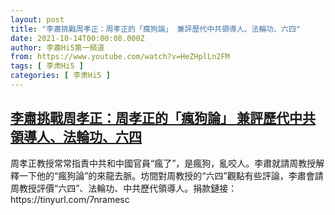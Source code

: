 ```yaml
---
layout: post
title: "李肅挑戰周孝正：周孝正的「瘋狗論」 兼評歷代中共領導人、法輪功、六四"
date: 2021-10-14T00:00:08.000Z
author: 李肅Hi5第一頻道
from: https://www.youtube.com/watch?v=HeZHplLn2FM
tags: [ 李肃Hi5 ]
categories: [ 李肃Hi5 ]
---
```

<!--1634169608000-->
[李肅挑戰周孝正：周孝正的「瘋狗論」 兼評歷代中共領導人、法輪功、六四](https://www.youtube.com/watch?v=HeZHplLn2FM)
------

<div>
周孝正教授常常指責中共和中國官員“瘋了”，是瘋狗，亂咬人。李肅就請周教授解釋一下他的“瘋狗論”的來龍去脈。坊間對周教授的“六四”觀點有些評論，李肅會請周教授評價“六四”、法輪功、中共歷代領導人。捐款鏈接：https://tinyurl.com/7nramesc
</div>
